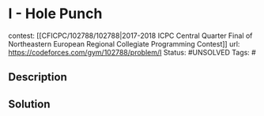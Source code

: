 # I - Hole Punch

contest: [[CFICPC/102788/102788|2017-2018 ICPC Central Quarter Final of Northeastern European Regional Collegiate Programming Contest]]
url: https://codeforces.com/gym/102788/problem/I
Status: #UNSOLVED
Tags: #

## Description

## Solution

